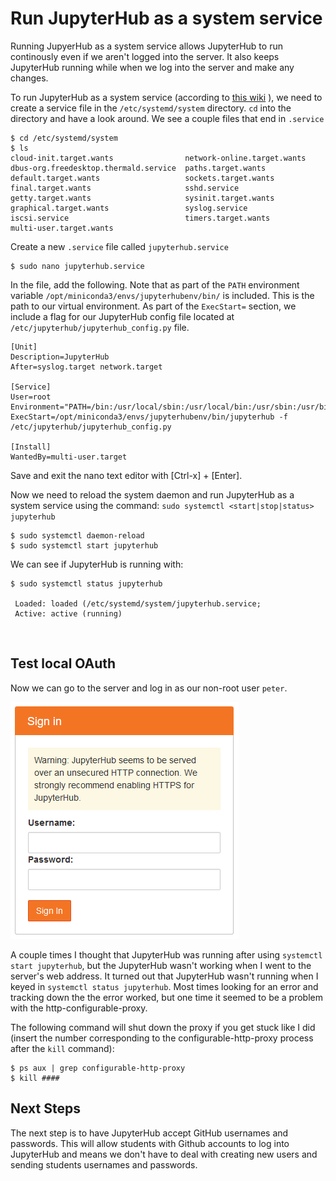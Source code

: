# Run JupyterHub as a system service

Running JupyerHub as a system service allows JupyterHub to run continously even if we aren't logged into the server. It also keeps JupyterHub running while when we log into the server and make any changes.

To run JupyterHub as a system service (according to [this wiki](https://github.com/jupyterhub/jupyterhub/wiki/Run-jupyterhub-as-a-system-service)
), we need to create a service file in the ```/etc/systemd/system``` directory. ```cd``` into the directory and have a look around. We see a couple files that end in ```.service```

```text
$ cd /etc/systemd/system
$ ls
cloud-init.target.wants                network-online.target.wants
dbus-org.freedesktop.thermald.service  paths.target.wants
default.target.wants                   sockets.target.wants
final.target.wants                     sshd.service
getty.target.wants                     sysinit.target.wants
graphical.target.wants                 syslog.service
iscsi.service                          timers.target.wants
multi-user.target.wants
```

Create a new ```.service``` file called ```jupyterhub.service```

```text
$ sudo nano jupyterhub.service
```

In the file, add the following. Note that as part of the ```PATH``` environment variable ```/opt/miniconda3/envs/jupyterhubenv/bin/``` is included. This is the path to our virtual environment. As part of the ```ExecStart=``` section, we include a flag for our JupyterHub config file located at  ```/etc/jupyterhub/jupyterhub_config.py``` file. 

```
[Unit]
Description=JupyterHub
After=syslog.target network.target

[Service]
User=root
Environment="PATH=/bin:/usr/local/sbin:/usr/local/bin:/usr/sbin:/usr/bin:/opt/miniconda3/envs/jupyterhubenv/bin/"
ExecStart=/opt/miniconda3/envs/jupyterhubenv/bin/jupyterhub -f /etc/jupyterhub/jupyterhub_config.py

[Install]
WantedBy=multi-user.target
```

Save and exit the nano text editor with [Ctrl-x] + [Enter]. 

Now we need to reload the system daemon and run JupyterHub as a system service using the command: ```sudo systemctl <start|stop|status> jupyterhub```

```text
$ sudo systemctl daemon-reload
$ sudo systemctl start jupyterhub
```

We can see if JupyterHub is running with:

```
$ sudo systemctl status jupyterhub

 Loaded: loaded (/etc/systemd/system/jupyterhub.service; 
 Active: active (running)
```

<br>

## Test local OAuth

Now we can go to the server and log in as our non-root user ```peter```.

![JupyterHub PAM Login](images/jupyterhub_no_ssl_login.png)

A couple times I thought that JupyterHub was running after using ```systemctl start jupyterhub```, but the JupyterHub wasn't working when I went to the server's web address. It turned out that JupyterHub wasn't running when I keyed in ```systemctl status jupyterhub```. Most times looking for an error and tracking down the the error worked, but one time it seemed to be a problem with the http-configurable-proxy. 

The following command will shut down the proxy if you get stuck like I did (insert the number corresponding to the configurable-http-proxy process after the ```kill``` command):

```text
$ ps aux | grep configurable-http-proxy
$ kill #### 
```

## Next Steps

The next step is to have JupyterHub accept GitHub usernames and passwords. This will allow students with Github accounts to log into JupyterHub and means we don't have to deal with creating new users and sending students usernames and passwords.

<br>
